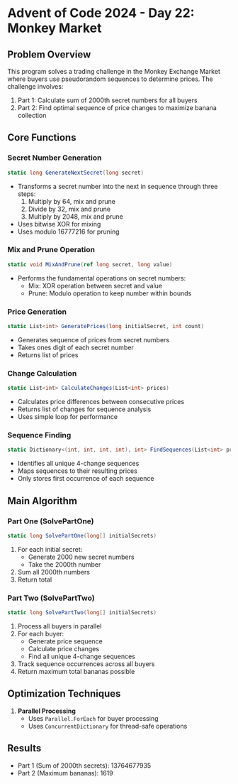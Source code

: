 # Advent of Code 2024 - Day 22: Monkey Market

## Problem Overview
This program solves a trading challenge in the Monkey Exchange Market where buyers use pseudorandom sequences to determine prices. The challenge involves:

1. Part 1: Calculate sum of 2000th secret numbers for all buyers
2. Part 2: Find optimal sequence of price changes to maximize banana collection

## Core Functions

### Secret Number Generation

```csharp
static long GenerateNextSecret(long secret)
```
- Transforms a secret number into the next in sequence through three steps:
    1. Multiply by 64, mix and prune
    2. Divide by 32, mix and prune
    3. Multiply by 2048, mix and prune
- Uses bitwise XOR for mixing
- Uses modulo 16777216 for pruning

### Mix and Prune Operation
```csharp
static void MixAndPrune(ref long secret, long value)
```
- Performs the fundamental operations on secret numbers:
    - Mix: XOR operation between secret and value
    - Prune: Modulo operation to keep number within bounds

### Price Generation
```csharp
static List<int> GeneratePrices(long initialSecret, int count)
```
- Generates sequence of prices from secret numbers
- Takes ones digit of each secret number
- Returns list of prices

### Change Calculation
```csharp
static List<int> CalculateChanges(List<int> prices)
```
- Calculates price differences between consecutive prices
- Returns list of changes for sequence analysis
- Uses simple loop for performance

### Sequence Finding
```csharp
static Dictionary<(int, int, int, int), int> FindSequences(List<int> prices, List<int> changes)
```
- Identifies all unique 4-change sequences
- Maps sequences to their resulting prices
- Only stores first occurrence of each sequence

## Main Algorithm

### Part One (SolvePartOne)
```csharp
static long SolvePartOne(long[] initialSecrets)
```
1. For each initial secret:
    - Generate 2000 new secret numbers
    - Take the 2000th number
2. Sum all 2000th numbers
3. Return total

### Part Two (SolvePartTwo)
```csharp
static long SolvePartTwo(long[] initialSecrets)
```
1. Process all buyers in parallel
2. For each buyer:
    - Generate price sequence
    - Calculate price changes
    - Find all unique 4-change sequences
3. Track sequence occurrences across all buyers
4. Return maximum total bananas possible

## Optimization Techniques

1. **Parallel Processing**
    - Uses `Parallel.ForEach` for buyer processing
    - Uses `ConcurrentDictionary` for thread-safe operations

## Results
- Part 1 (Sum of 2000th secrets): 13764677935
- Part 2 (Maximum bananas): 1619